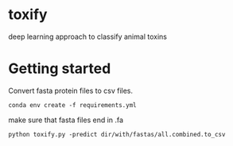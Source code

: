 # toxify
deep learning approach to classify animal toxins


# Getting started

Convert fasta protein files to csv files.



```
conda env create -f requirements.yml
```

make sure that fasta files end in .fa


```
python toxify.py -predict dir/with/fastas/all.combined.to_csv
```
